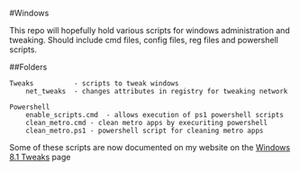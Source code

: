 #Windows

This repo will hopefully hold various scripts for windows administration and tweaking.
Should include cmd files, config files, reg files and powershell scripts.

##Folders
    
    Tweaks          - scripts to tweak windows
        net_tweaks  - changes attributes in registry for tweaking network

    Powershell
        enable_scripts.cmd  - allows execution of ps1 powershell scripts
        clean_metro.cmd - clean metro apps by execuriting powershell
        clean_metro.ps1 - powershell script for cleaning metro apps

Some of these scripts are now documented on my website on the [Windows 8.1 Tweaks](https://equk.co.uk/windows-8-1-tweaks/) page